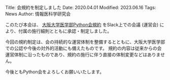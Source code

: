 Title: 会規約を制定しました
Date: 2020.04.01
Modified: 2023.06.16
Tags: News
Author: 情報医科学研究会

このたび本会は、
[大阪大学医学部Python会規約]({filename}/pages/constitution.md)
をSlack上での会議 (運営会) により、付属の施行細則とともに承認・制定しました。

今回の規約制定は、会の持続的な運営体制を整備するとともに、大阪大学医学部での公認や今後の対外的活動にも備えたものです。
規約の内容は従来からの会運営体制に沿ったものであり、規約の施行に伴う直接の体制変更などはありません。

今後ともPython会をよろしくお願いいたします。

